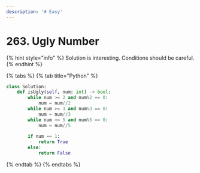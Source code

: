 ```yaml
---
description: '# Easy'
---
```


# 263. Ugly Number

{% hint style="info" %}
Solution is interesting. Conditions should be careful.
{% endhint %}

{% tabs %}
{% tab title="Python" %}
```python
class Solution:
    def isUgly(self, num: int) -> bool:
        while num >= 2 and num%2 == 0:
            num = num//2
        while num >= 3 and num%3 == 0:
            num = num//3
        while num >= 5 and num%5 == 0:
            num = num//5
        
        if num == 1:
            return True
        else:
            return False
```
{% endtab %}
{% endtabs %}

